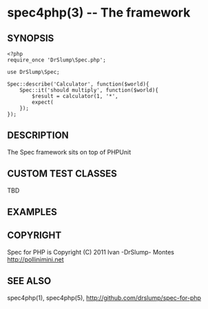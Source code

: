 spec4php(3) -- The framework
============================

## SYNOPSIS

    <?php
    require_once 'DrSlump\Spec.php';

    use DrSlump\Spec;

    Spec::describe('Calculator', function($world){
        Spec::it('should multiply', function($world){
            $result = calculator(1, '*',
            expect(
        });
    });


## DESCRIPTION

The Spec framework sits on top of PHPUnit


## CUSTOM TEST CLASSES

TBD

## EXAMPLES ##


## COPYRIGHT ##

Spec for PHP is Copyright (C) 2011 Ivan -DrSlump- Montes <http://pollinimini.net>


## SEE ALSO

spec4php(1), spec4php(5),
<http://github.com/drslump/spec-for-php>


[SYNOPSIS]: #SYNOPSIS "SYNOPSIS"
[DESCRIPTION]: #DESCRIPTION "DESCRIPTION"
[CUSTOM TEST CLASSES]: #CUSTOM-TEST-CLASSES "CUSTOM TEST CLASSES"
[EXAMPLES]: #EXAMPLES "EXAMPLES"
[COPYRIGHT]: #COPYRIGHT "COPYRIGHT"
[SEE ALSO]: #SEE-ALSO "SEE ALSO"


[spec4php(1)]: spec4php.1.ron.html
[spec4php(3)]: spec4php.3.ron.html
[spec4php(5)]: spec4php.5.ron.html
